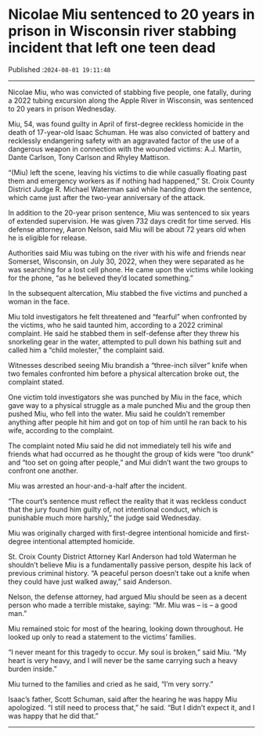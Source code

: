 # Nicolae Miu sentenced to 20 years in prison in Wisconsin river stabbing incident that left one teen dead

Published :`2024-08-01 19:11:48`

---

Nicolae Miu, who was convicted of stabbing five people, one fatally, during a 2022 tubing excursion along the Apple River in Wisconsin, was sentenced to 20 years in prison Wednesday.

Miu, 54, was found guilty in April of first-degree reckless homicide in the death of 17-year-old Isaac Schuman. He was also convicted of battery and recklessly endangering safety with an aggravated factor of the use of a dangerous weapon in connection with the wounded victims: A.J. Martin, Dante Carlson, Tony Carlson and Rhyley Mattison.

“(Miu) left the scene, leaving his victims to die while casually floating past them and emergency workers as if nothing had happened,” St. Croix County District Judge R. Michael Waterman said while handing down the sentence, which came just after the two-year anniversary of the attack.

In addition to the 20-year prison sentence, Miu was sentenced to six years of extended supervision. He was given 732 days credit for time served. His defense attorney, Aaron Nelson, said Miu will be about 72 years old when he is eligible for release.

Authorities said Miu was tubing on the river with his wife and friends near Somerset, Wisconsin, on July 30, 2022, when they were separated as he was searching for a lost cell phone. He came upon the victims while looking for the phone, “as he believed they’d located something.”

In the subsequent altercation, Miu stabbed the five victims and punched a woman in the face.

Miu told investigators he felt threatened and “fearful” when confronted by the victims, who he said taunted him, according to a 2022 criminal complaint. He said he stabbed them in self-defense after they threw his snorkeling gear in the water, attempted to pull down his bathing suit and called him a “child molester,” the complaint said.

Witnesses described seeing Miu brandish a “three-inch silver” knife when two females confronted him before a physical altercation broke out, the complaint stated.

One victim told investigators she was punched by Miu in the face, which gave way to a physical struggle as a male punched Miu and the group then pushed Miu, who fell into the water. Miu said he couldn’t remember anything after people hit him and got on top of him until he ran back to his wife, according to the complaint.

The complaint noted Miu said he did not immediately tell his wife and friends what had occurred as he thought the group of kids were “too drunk” and “too set on going after people,” and Mui didn’t want the two groups to confront one another.

Miu was arrested an hour-and-a-half after the incident.

“The court’s sentence must reflect the reality that it was reckless conduct that the jury found him guilty of, not intentional conduct, which is punishable much more harshly,” the judge said Wednesday.

Miu was originally charged with first-degree intentional homicide and first-degree intentional attempted homicide.

St. Croix County District Attorney Karl Anderson had told Waterman he shouldn’t believe Miu is a fundamentally passive person, despite his lack of previous criminal history. “A peaceful person doesn’t take out a knife when they could have just walked away,” said Anderson.

Nelson, the defense attorney, had argued Miu should be seen as a decent person who made a terrible mistake, saying: “Mr. Miu was – is – a good man.”

Miu remained stoic for most of the hearing, looking down throughout. He looked up only to read a statement to the victims’ families.

“I never meant for this tragedy to occur. My soul is broken,” said Miu. “My heart is very heavy, and I will never be the same carrying such a heavy burden inside.”

Miu turned to the families and cried as he said, “I’m very sorry.”

Isaac’s father, Scott Schuman, said after the hearing he was happy Miu apologized. “I still need to process that,” he said. “But I didn’t expect it, and I was happy that he did that.”

---

